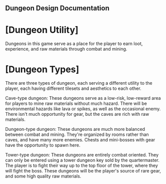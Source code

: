 
## Dungeon Design Documentation



# **[Dungeon Utility]**

Dungeons in this game serve as a place for the player to earn loot, experience, and raw materials through combat and mining.

# **[Dungeon Types]**

There are three types of dungeon, each serving a different utility to the player, each having different tilesets and aesthetics to each other.

Cave-type dungeon: These dungeons serve as a low-risk, low-reward area for players to mine raw materials without much hazard. There will be environmental hazards like lava or spikes, as well as the occasional enemy. There isn't much opportunity for gear, but the caves are rich with raw materials.

Dungeon-type dungeon: These dungeons are much more balanced between combat and mining. They're organized by rooms rather than caves, and have many more enemies. Chests and mini-bosses with gear have the opportunity to spawn here.

Tower-type dungeon: These dungeons are entirely combat oriented. They can only be entered using a tower dungeon key sold by the quartermaster. The player is to fight their way up to the top floor of the tower, where they will fight the boss. These dungeons will be the player's source of rare gear, and some high quality raw materials.